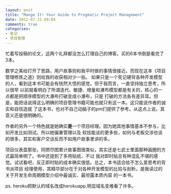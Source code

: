 ```yaml
---
layout: post
title: "Mange It! Your Guide to Progmatic Project Management"
date: 2012-07-31 09:04
comments: true
categories: 
- 笔记
- 项目管理
---
```



忙着写投稿的论文，这两个礼拜都没怎么打理自己的博客。买的6本书倒是看完了3本。

数学之美给打开了思路，用户故事则和我平时做的事情很接近。而现在这本《项目管理修炼之道》则给我的收获相对少一些。
如果只是一个死记硬背各种开发模型的人，看到这本书可能会有恍然大悟的感觉。但于我而言，一直坚持独立思考，所以很早
以前就看明白了所谓迭代、敏捷、增量和瀑布模型都是有关的，核心的一点都是把顺序模型的大瀑布打破变成小瀑布，只是
打破的方法各有差异耳。但是，能把话说得这么明确的项目管理书籍可能也就只有这一本。这只能说作者的诚实和自信造就
了这本书，也对不自己动脑子的pm们提供了参考。从这点上说，其意义还是很明确的。

作者的另外一个特色就是她确实**是**一个项目经理。因为她其他事情基本不参与，比如开发比如测试。所以她偏重管理以及
软技能谈的更多些，如何与老板交涉也谈的很多，其实和客户交谈反而不如用户故事里讲的多。

项目仪表盘那张，同燃尽图累计故事图很类似，其实还是七武士里面那种画圈的方式最简单明了。书中还提到了多用贴纸，不过
我对即时贴总有种混乱不堪的感觉。试试看吧，反正即时贴的成本确实很低。总之，本书适合给不怎么爱思考的背书派项目
经理使用，其精华部分在于对各种开发模型的比较与剖析。是我读过的关于开发生命周期模型介绍中最诚实、最坦露本质内容
的一本书。

ps. heroku把默认的域名改成herokuapp,明显域名变难看了许多。



